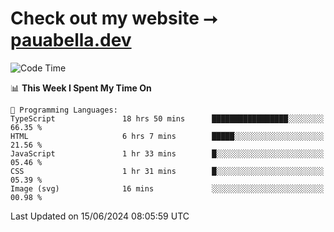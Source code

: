 # Check out my website ⭢ [pauabella.dev](https://pauabella.dev)

<!--START_SECTION:waka-->
![Code Time](http://img.shields.io/badge/Code%20Time-3%2C468%20hrs%209%20mins-blue)

📊 **This Week I Spent My Time On** 

```text
💬 Programming Languages: 
TypeScript               18 hrs 50 mins      █████████████████░░░░░░░░   66.35 % 
HTML                     6 hrs 7 mins        █████░░░░░░░░░░░░░░░░░░░░   21.56 % 
JavaScript               1 hr 33 mins        █░░░░░░░░░░░░░░░░░░░░░░░░   05.46 % 
CSS                      1 hr 31 mins        █░░░░░░░░░░░░░░░░░░░░░░░░   05.39 % 
Image (svg)              16 mins             ░░░░░░░░░░░░░░░░░░░░░░░░░   00.98 % 
```


 Last Updated on 15/06/2024 08:05:59 UTC
<!--END_SECTION:waka-->
